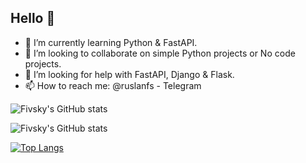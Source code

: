 ## Hello 👋

- 🌱 I’m currently learning Python & FastAPI.
- 👯 I’m looking to collaborate on simple Python projects or No code projects.
- 🤔 I’m looking for help with FastAPI, Django & Flask.
- 📫 How to reach me: @ruslanfs - Telegram

![Fivsky's GitHub stats](https://github-readme-stats.vercel.app/api?username=fivsky&theme=onedark&show_icons=true)

![Fivsky's GitHub stats](https://github-readme-stats.vercel.app/api?username=fivsky&theme=onedark&show_icons=true&local=se)

[![Top Langs](https://github-readme-stats.vercel.app/api/top-langs/?username=anuraghazra&layout=donut)](https://github.com/anuraghazra/github-readme-stats)


